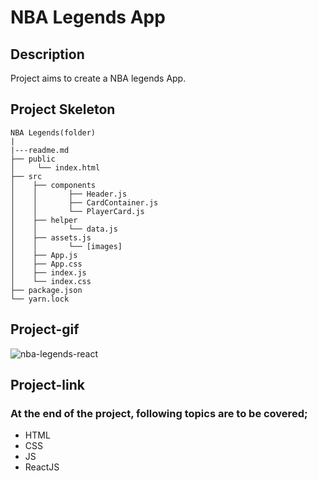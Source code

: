 # NBA Legends App
## Description
Project aims to create a NBA legends App.
## Project Skeleton
```
NBA Legends(folder)
|
|---readme.md         
├── public
│     └── index.html
├── src
│    ├── components
│    │       ├── Header.js
│    │       ├── CardContainer.js
│    │       └── PlayerCard.js
│    ├── helper
│    │       └── data.js
│    ├── assets.js
│    │       └── [images]
│    ├── App.js
│    ├── App.css
│    ├── index.js
│    └── index.css
├── package.json
└── yarn.lock
```
## Project-gif
![nba-legends-react](https://user-images.githubusercontent.com/102467587/223734853-6621024d-fe0e-4530-ba28-ddac4ddec867.gif)
## Project-link

### At the end of the project, following topics are to be covered;
- HTML
- CSS
- JS
- ReactJS
